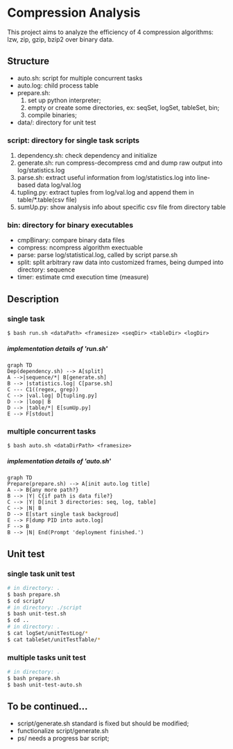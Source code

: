 # Compression Analysis
This project aims to analyze the efficiency of 4 compression algorithms: lzw, zip, gzip, bzip2 over binary data.


## Structure
* auto.sh: script for multiple concurrent tasks
* auto.log: child process table
* prepare.sh:
	1) set up python interpreter;
	2) empty or create some directories, ex: seqSet, logSet, tableSet, bin;
	3) compile binaries;
* data/: directory for unit test

### script: directory for single task scripts
1. dependency.sh: check dependency and initialize  
2. generate.sh: run compress-decompress cmd and dump raw output into log/statistics.log  
3. parse.sh: extract useful information from log/statistics.log into line-based data log/val.log  
4. tupling.py: extract tuples from log/val.log and append them in table/\*.table(csv file)  
5. sumUp.py: show analysis info about specific csv file from directory table  

### bin: directory for binary executables
* cmpBinary: compare binary data files
* compress: ncompress algorithm exectuable
* parse: parse log/statistical.log, called by script parse.sh
* split: split arbitrary raw data into customized frames, being dumped into directory: sequence
* timer: estimate cmd execution time (measure)




## Description
### single task
`$ bash run.sh <dataPath> <framesize> <seqDir> <tableDir> <logDir>`
##### implementation details of 'run.sh'
```mermaid
graph TD
Dep(dependency.sh) --> A[split]
A -->|sequence/*| B[generate.sh]
B --> |statistics.log| C[parse.sh]
C --- C1((regex, grep))
C --> |val.log| D[tupling.py]
D --> |loop| B
D --> |table/*| E[sumUp.py]
E --> F[stdout]
```

### multiple concurrent tasks
`$ bash auto.sh <dataDirPath> <framesize>`
##### implementation details of 'auto.sh'
```mermaid
graph TD
Prepare(prepare.sh) --> A[init auto.log title]
A --> B{any more path?} 
B --> |Y| C{if path is data file?}
C --> |Y| D[init 3 directories: seq, log, table]
C --> |N| B
D --> E[start single task backgroud]
E --> F[dump PID into auto.log]
F --> B
B --> |N| End(Prompt 'deployment finished.')
```


## Unit test
### single task unit test
```bash
# in directory: .
$ bash prepare.sh
$ cd script/
# in directory: ./script
$ bash unit-test.sh
$ cd ..
# in directory: .
$ cat logSet/unitTestLog/*
$ cat tableSet/unitTestTable/*
```

### multiple tasks unit test 
```bash
# in directory: .
$ bash prepare.sh
$ bash unit-test-auto.sh
```





## To be continued...
+ script/generate.sh standard is fixed but should be modified;
+ functionalize script/generate.sh
+ ps/ needs a progress bar script;
